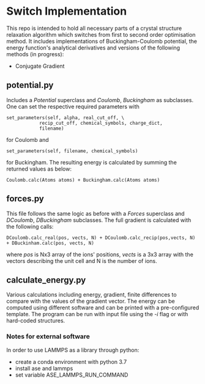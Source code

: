 # Switch Implementation
This repo is intended to hold all necessary parts of a crystal structure relaxation algorithm which switches from first to second order optimisation method. It includes implementations of Buckingham-Coulomb potential, the energy function's analytical derivatives and versions of the following methods (in progress):

* Conjugate Gradient

## potential.py

Includes a *Potential* superclass and *Coulomb*, *Buckingham* as subclasses. One can set the respective required parameters with 

```
set_parameters(self, alpha, real_cut_off, \
			recip_cut_off, chemical_symbols, charge_dict,
			filename)
```
for Coulomb and 
```
set_parameters(self, filename, chemical_symbols)
```
for Buckingham. The resulting energy is calculated by summing the returned values as below:
```
Coulomb.calc(Atoms atoms) + Buckingham.calc(Atoms atoms)
```

## forces.py

This file follows the same logic as before with a *Forces* superclass and *DCoulomb*, *DBuckingham* subclasses. The full gradient is calculated with the following calls:

```
DCoulomb.calc_real(pos, vects, N) + DCoulomb.calc_recip(pos,vects, N) + DBuckinham.calc(pos, vects, N)
```
where *pos* is Nx3 array of the ions' positions, *vects* is a 3x3 array with the vectors describing the unit cell and N is the number of ions.


## calculate_energy.py

Various calculations including energy, gradient, finite differences to compare with the values of the gradient vector. The energy can be computed using different software and can be printed with a pre-configured template. The program can be run with input file using the *-i* flag or with hard-coded structures.

### Notes for external software

In order to use LAMMPS as a library through python:
- create a conda environment with python 3.7
- install ase and lammps
- set variable ASE_LAMMPS_RUN_COMMAND